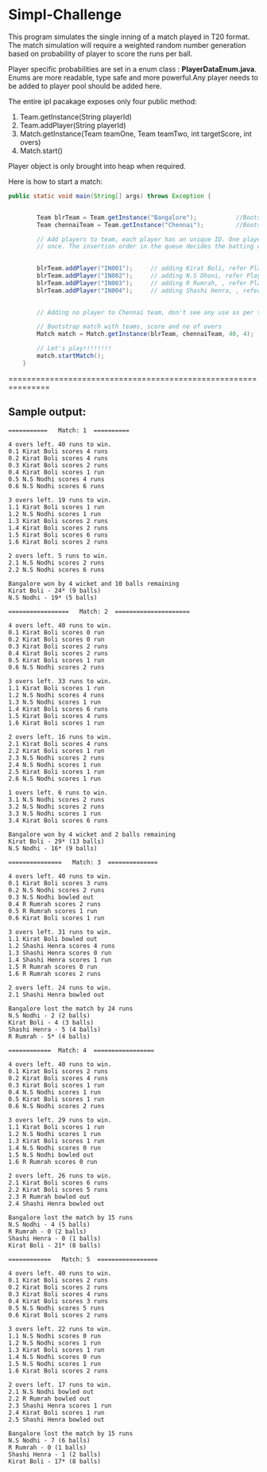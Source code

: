 # Simpl-Challenge

This program simulates the single inning of a match played in T20 format.
The match simulation will require a weighted random number generation
based on probability of player to score the runs per ball.

Player specific probabilities are set in a enum class : <b>PlayerDataEnum.java</b>. Enums are more readable, type safe and more powerful.Any player needs to be added to player pool should be added here.


The entire ipl pacakage exposes only four public method:
1. Team.getInstance(String playerId)
2. Team.addPlayer(String playerId)
3. Match.getInstance(Team teamOne, Team teamTwo, int targetScore, int overs)
4. Match.start()

Player object is only brought into heap when required.

Here is how to start a match:

```Java
public static void main(String[] args) throws Exception {


        Team blrTeam = Team.getInstance("Bangalore");           //Bootstrap Bangalore team, will bat
        Team chennaiTeam = Team.getInstance("Chennai");         //Bootstrap opponent team Chennai, will field

        // Add players to team, each player has an unique ID. One player can be added only
        // once. The insertion order in the queue decides the batting order.

   
        blrTeam.addPlayer("IN001");     // adding Kirat Boli, refer PlayerDataEnum.java
        blrTeam.addPlayer("IN002");     // adding N.S Dhoni, refer PlayerDataEnum.java
        blrTeam.addPlayer("IN003");     // adding R Rumrah, , refer PlayerDataEnum.java
        blrTeam.addPlayer("IN004");     // adding Shashi Henra, , refer PlayerDataEnum.java
        

        // Adding no player to Chennai team, don't see any use as per the problem statement.

        // Bootstrap match with teams, score and no of overs
        Match match = Match.getInstance(blrTeam, chennaiTeam, 40, 4);

        // Let's play!!!!!!!!
        match.startMatch();
    }
```


===============================================================

## Sample output:

```
===========   Match: 1  ==========

4 overs left. 40 runs to win.
0.1 Kirat Boli scores 4 runs
0.2 Kirat Boli scores 4 runs
0.3 Kirat Boli scores 2 runs
0.4 Kirat Boli scores 1 run
0.5 N.S Nodhi scores 4 runs
0.6 N.S Nodhi scores 6 runs

3 overs left. 19 runs to win.
1.1 Kirat Boli scores 1 run
1.2 N.S Nodhi scores 1 run
1.3 Kirat Boli scores 2 runs
1.4 Kirat Boli scores 2 runs
1.5 Kirat Boli scores 6 runs
1.6 Kirat Boli scores 2 runs

2 overs left. 5 runs to win.
2.1 N.S Nodhi scores 2 runs
2.2 N.S Nodhi scores 6 runs

Bangalore won by 4 wicket and 10 balls remaining
Kirat Boli - 24* (9 balls)
N.S Nodhi - 19* (5 balls)

=================   Match: 2  =====================

4 overs left. 40 runs to win.
0.1 Kirat Boli scores 0 run
0.2 Kirat Boli scores 0 run
0.3 Kirat Boli scores 2 runs
0.4 Kirat Boli scores 2 runs
0.5 Kirat Boli scores 1 run
0.6 N.S Nodhi scores 2 runs

3 overs left. 33 runs to win.
1.1 Kirat Boli scores 1 run
1.2 N.S Nodhi scores 4 runs
1.3 N.S Nodhi scores 1 run
1.4 Kirat Boli scores 6 runs
1.5 Kirat Boli scores 4 runs
1.6 Kirat Boli scores 1 run

2 overs left. 16 runs to win.
2.1 Kirat Boli scores 4 runs
2.2 Kirat Boli scores 1 run
2.3 N.S Nodhi scores 2 runs
2.4 N.S Nodhi scores 1 run
2.5 Kirat Boli scores 1 run
2.6 N.S Nodhi scores 1 run

1 overs left. 6 runs to win.
3.1 N.S Nodhi scores 2 runs
3.2 N.S Nodhi scores 2 runs
3.3 N.S Nodhi scores 1 run
3.4 Kirat Boli scores 6 runs

Bangalore won by 4 wicket and 2 balls remaining
Kirat Boli - 29* (13 balls)
N.S Nodhi - 16* (9 balls)

===============   Match: 3  ==============

4 overs left. 40 runs to win.
0.1 Kirat Boli scores 3 runs
0.2 N.S Nodhi scores 2 runs
0.3 N.S Nodhi bowled out
0.4 R Rumrah scores 2 runs
0.5 R Rumrah scores 1 run
0.6 Kirat Boli scores 1 run

3 overs left. 31 runs to win.
1.1 Kirat Boli bowled out
1.2 Shashi Henra scores 4 runs
1.3 Shashi Henra scores 0 run
1.4 Shashi Henra scores 1 run
1.5 R Rumrah scores 0 run
1.6 R Rumrah scores 2 runs

2 overs left. 24 runs to win.
2.1 Shashi Henra bowled out

Bangalore lost the match by 24 runs
N.S Nodhi - 2 (2 balls)
Kirat Boli - 4 (3 balls)
Shashi Henra - 5 (4 balls)
R Rumrah - 5* (4 balls)

============  Match: 4  =================

4 overs left. 40 runs to win.
0.1 Kirat Boli scores 2 runs
0.2 Kirat Boli scores 4 runs
0.3 Kirat Boli scores 1 run
0.4 N.S Nodhi scores 1 run
0.5 Kirat Boli scores 1 run
0.6 N.S Nodhi scores 2 runs

3 overs left. 29 runs to win.
1.1 Kirat Boli scores 1 run
1.2 N.S Nodhi scores 1 run
1.3 Kirat Boli scores 1 run
1.4 N.S Nodhi scores 0 run
1.5 N.S Nodhi bowled out
1.6 R Rumrah scores 0 run

2 overs left. 26 runs to win.
2.1 Kirat Boli scores 6 runs
2.2 Kirat Boli scores 5 runs
2.3 R Rumrah bowled out
2.4 Shashi Henra bowled out

Bangalore lost the match by 15 runs
N.S Nodhi - 4 (5 balls)
R Rumrah - 0 (2 balls)
Shashi Henra - 0 (1 balls)
Kirat Boli - 21* (8 balls)

============   Match: 5  =================

4 overs left. 40 runs to win.
0.1 Kirat Boli scores 2 runs
0.2 Kirat Boli scores 2 runs
0.3 Kirat Boli scores 4 runs
0.4 Kirat Boli scores 3 runs
0.5 N.S Nodhi scores 5 runs
0.6 Kirat Boli scores 2 runs

3 overs left. 22 runs to win.
1.1 N.S Nodhi scores 0 run
1.2 N.S Nodhi scores 1 run
1.3 Kirat Boli scores 1 run
1.4 N.S Nodhi scores 0 run
1.5 N.S Nodhi scores 1 run
1.6 Kirat Boli scores 2 runs

2 overs left. 17 runs to win.
2.1 N.S Nodhi bowled out
2.2 R Rumrah bowled out
2.3 Shashi Henra scores 1 run
2.4 Kirat Boli scores 1 run
2.5 Shashi Henra bowled out

Bangalore lost the match by 15 runs
N.S Nodhi - 7 (6 balls)
R Rumrah - 0 (1 balls)
Shashi Henra - 1 (2 balls)
Kirat Boli - 17* (8 balls)

```
